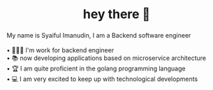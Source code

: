 

###

<h1 align="center">hey there 👋</h1>

###

<p align="left">My name is Syaiful Imanudin, I am a Backend software engineer<br><br>• 👨🏻‍💻  I'm work for backend engineer<br>• 📚 now developing applications based on microservice architecture <br>• 🏆 I am quite proficient in the golang programming language <br>• 💻 I am very excited to keep up with technological developments</p>
